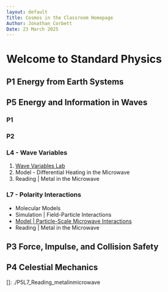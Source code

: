 ```yaml
---
layout: default
Title: Cosmos in the Classroom Homepage
Author: Jonathan Corbett
Date: 23 March 2025
---
```

# Welcome to Standard Physics

## P1 Energy from Earth Systems


## P5 Energy and Information in Waves

### P1
### P2
### L4 - Wave Variables
1. [Wave Variables Lab]
2. Model - Differential Heating in the Microwave
3. Reading | Metal in the Microwave 

### L7 - Polarity Interactions
- Molecular Models
- Simulation | Field-Particle Interactions
- [Model | Particle-Scale Microwave Interactions](https://cosmosintheclassroom.com/src/sphys/P5L7_consensus_model.html)
- Reading | Metal in the Microwave


## P3 Force, Impulse, and Collision Safety


## P4 Celestial Mechanics

<!-- Definitions -->

[Wave Variables Lab]:(https://cosmosintheclassroom.com\src\sphys\P5L7_sim_EM_polarity)
[]: ./P5L7_Reading_metalinmicrowave
